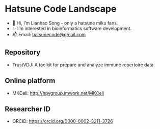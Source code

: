# Hatsune Code Landscape

- 👋 Hi, I’m Lianhao Song - only a hatsune miku fans.
- ✨ I’m interested in bioinformatics software development.
- 📫 Email: hatsunecode@gmail.com

## Repository

- TrustVDJ: A toolkit for prepare and analyze immune repertoire data.

## Online platform

- MKCell: http://hpvgroup.imwork.net/MKCell

## Researcher ID

- ORCID: https://orcid.org/0000-0002-3211-3726<br>
